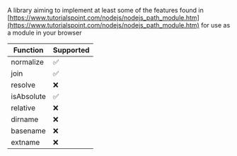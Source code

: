 A library aiming to implement at least some of the features found in
[https://www.tutorialspoint.com/nodejs/nodejs_path_module.htm](https://www.tutorialspoint.com/nodejs/nodejs_path_module.htm)
for use as a module in your browser

| Function | Supported |
|----------|-----------|
| normalize | ✅ |
| join | ✅ |
| resolve | ❌ |
| isAbsolute | ✅ |
| relative | ❌ |
| dirname | ❌ |
| basename | ❌ |
| extname | ❌ |
